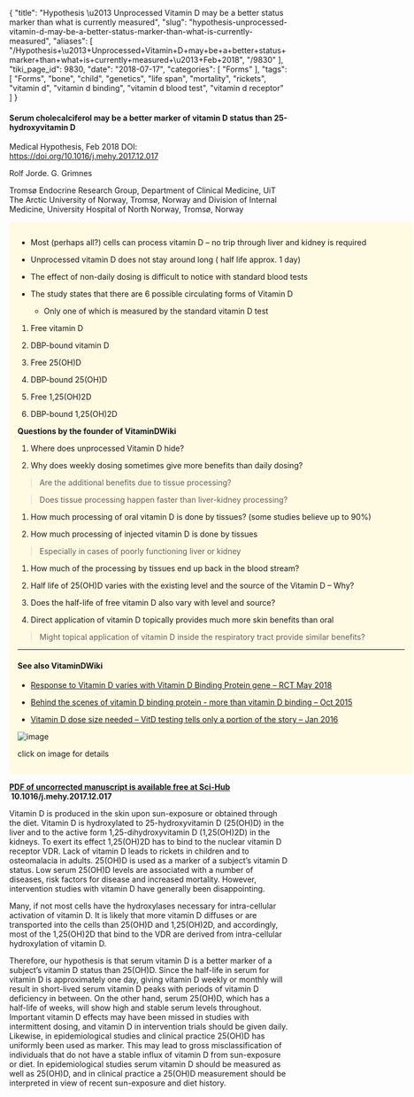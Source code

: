 {
    "title": "Hypothesis \u2013 Unprocessed Vitamin D may be a better status marker than what is currently measured",
    "slug": "hypothesis-unprocessed-vitamin-d-may-be-a-better-status-marker-than-what-is-currently-measured",
    "aliases": [
        "/Hypothesis+\u2013+Unprocessed+Vitamin+D+may+be+a+better+status+marker+than+what+is+currently+measured+\u2013+Feb+2018",
        "/9830"
    ],
    "tiki_page_id": 9830,
    "date": "2018-07-17",
    "categories": [
        "Forms"
    ],
    "tags": [
        "Forms",
        "bone",
        "child",
        "genetics",
        "life span",
        "mortality",
        "rickets",
        "vitamin d",
        "vitamin d binding",
        "vitamin d blood test",
        "vitamin d receptor"
    ]
}


#### Serum cholecalciferol may be a better marker of vitamin D status than 25-hydroxyvitamin D

Medical Hypothesis, Feb 2018 DOI: https://doi.org/10.1016/j.mehy.2017.12.017 

Rolf Jorde. G. Grimnes

Tromsø Endocrine Research Group, Department of Clinical Medicine, UiT The Arctic University of Norway, Tromsø, Norway and Division of Internal Medicine, University Hospital of North Norway, Tromsø, Norway

<div class="border" style="background-color:#FFFAE2;padding:15px;margin:10px 0;border-radius:5px;width:700px">

* Most (perhaps all?) cells can process vitamin D – no trip through liver and kidney is required

* Unprocessed vitamin D does not stay around long ( half life approx. 1 day)

* The effect of non-daily dosing is difficult to notice with standard blood tests

* The study states that there are 6 possible circulating forms of Vitamin D

   * Only one of which is measured by the standard vitamin D test

1. Free vitamin D 

1. DBP-bound vitamin D

1. Free 25(OH)D

1. DBP-bound 25(OH)D

1. Free 1,25(OH)2D 

1. DBP-bound 1,25(OH)2D

 **Questions by the founder of VitaminDWiki** 

1. Where does unprocessed Vitamin D hide?

1. Why does weekly dosing sometimes give more benefits than daily dosing?

> Are the additional benefits due to tissue processing?

> Does tissue processing happen faster than liver-kidney processing?

1. How much processing of oral vitamin D is done by tissues? (some studies believe up to 90%)

1. How much processing of injected vitamin D is done by tissues

> Especially in cases of poorly functioning liver or kidney

1. How much of the processing by tissues end up back in the blood stream?

1. Half life of 25(OH)D  varies with the existing level and the source of the Vitamin D – Why?

1. Does the half-life of free vitamin D also vary with level and source?

1. Direct application of vitamin D topically provides much more skin benefits than oral

> Might topical application of vitamin D inside the respiratory tract provide similar benefits?

---

#### See also VitaminDWiki

* [Response to Vitamin D varies with Vitamin D Binding Protein gene – RCT May 2018 ](/posts/response-to-vitamin-d-varies-with-vitamin-d-binding-protein-gene-rct)

* [Behind the scenes of vitamin D binding protein - more than vitamin D binding – Oct 2015 ](/posts/behind-the-scenes-of-vitamin-d-binding-protein-more-than-vitamin-d-binding)

* [Vitamin D dose size needed – VitD testing tells only a portion of the story – Jan 2016](/posts/vitamin-d-dose-size-needed-vitd-testing-tells-only-a-portion-of-the-story)

<img src="/attachments/d3.mock.jpg" alt="image"> 

click on image for details

</div>

 **[PDF of uncorrected manuscript is available free at Sci-Hub](/posts/off-topic-10-ways-to-find-medical-studies-on-the-web) &nbsp;10.1016/j.mehy.2017.12.017** 

Vitamin D is produced in the skin upon sun-exposure or obtained through the diet. Vitamin D is hydroxylated to 25-hydroxyvitamin D (25(OH)D) in the liver and to the active form 1,25-dihydroxyvitamin D (1,25(OH)2D) in the kidneys. To exert its effect 1,25(OH)2D has to bind to the nuclear vitamin D receptor VDR. Lack of vitamin D leads to rickets in children and to osteomalacia in adults. 25(OH)D is used as a marker of a subject’s vitamin D status. Low serum 25(OH)D levels are associated with a number of diseases, risk factors for disease and increased mortality. However, intervention studies with vitamin D have generally been disappointing. 

Many, if not most cells have the hydroxylases necessary for intra-cellular activation of vitamin D. It is likely that more vitamin D diffuses or are transported into the cells than 25(OH)D and 1,25(OH)2D, and accordingly, most of the 1,25(OH)2D that bind to the VDR are derived from intra-cellular hydroxylation of vitamin D. 

Therefore, our hypothesis is that serum vitamin D is a better marker of a subject’s vitamin D status than 25(OH)D. Since the half-life in serum for vitamin D is approximately one day, giving vitamin D weekly or monthly will result in short-lived serum vitamin D peaks with periods of vitamin D deficiency in between. On the other hand, serum 25(OH)D, which has a half-life of weeks, will show high and stable serum levels throughout. Important vitamin D effects may have been missed in studies with intermittent dosing, and vitamin D in intervention trials should be given daily. Likewise, in epidemiological studies and clinical practice 25(OH)D has uniformly been used as marker. This may lead to gross misclassification of individuals that do not have a stable influx of vitamin D from sun-exposure or diet. In epidemiological studies serum vitamin D should be measured as well as 25(OH)D, and in clinical practice a 25(OH)D measurement should be interpreted in view of recent sun-exposure and diet history.